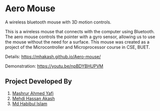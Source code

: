 # Aero Mouse

A wireless bluetooth mouse with 3D motion controls.

This is a wireless mouse that connects with the computer using Bluetooth. The aero mouse controls the pointer with a gyro sensor, allowing us to use the mouse without the need for a surface. This mouse was created as a project of the Microcontroller and Microprocessor course in CSE, BUET.

Details: <https://mhakash.github.io/Aero-mouse/>

Demonstration: <https://youtu.be/npBDYBHUPVM>

## Project Developed By

1. [Mashrur Ahmed Yafi](https://github.com/yafi38)
2. [Mehdi Hassan Akash](https://github.com/mhakash)
3. [Md Habibul Islam](https://github.com/habibshafin)
